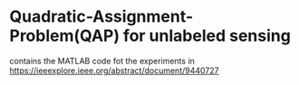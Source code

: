 # Quadratic-Assignment-Problem(QAP) for unlabeled sensing
 contains the MATLAB code fot the experiments in https://ieeexplore.ieee.org/abstract/document/9440727
